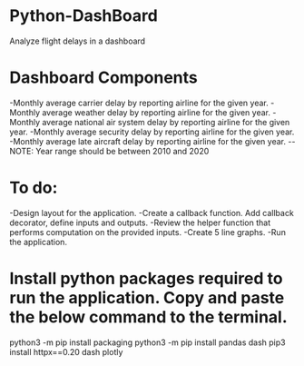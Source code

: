 # Python-DashBoard
Analyze flight delays in a dashboard
# Dashboard Components
-Monthly average carrier delay by reporting airline for the given year.
-Monthly average weather delay by reporting airline for the given year.
-Monthly average national air system delay by reporting airline for the given year.
-Monthly average security delay by reporting airline for the given year.
-Monthly average late aircraft delay by reporting airline for the given year.
--NOTE: Year range should be between 2010 and 2020

# To do:
-Design layout for the application.
-Create a callback function. Add callback decorator, define inputs and outputs.
-Review the helper function that performs computation on the provided inputs.
-Create 5 line graphs.
-Run the application.

# Install python packages required to run the application. Copy and paste the below command to the terminal.
  python3 -m pip install packaging
  python3 -m pip install pandas dash
  pip3 install httpx==0.20 dash plotly

